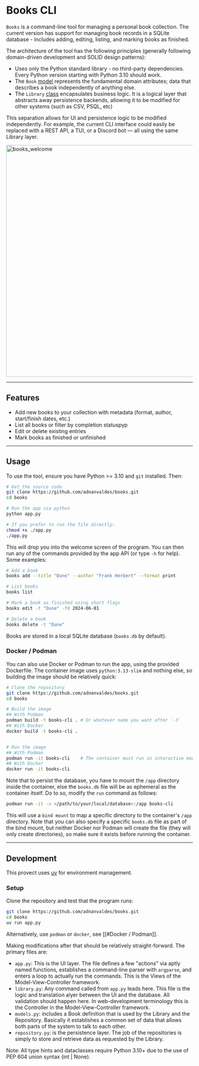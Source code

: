 # Books CLI
`Books` is a command-line tool for managing a personal book collection. The current version has support for managing book records in a SQLite database - includes adding, editing, listing, and marking books as finished.

The architecture of the tool has the following principles (generally following domain-driven development and SOLID design patterns):

- Uses only the Python standard library - no third-party dependencies. Every Python version starting with Python 3.10 should work.
- The `Book` [model](https://github.com/adnanvaldes/books/blob/master/models.py) represents the fundamental domain attributes; data that describes a book independently of anything else.
- The `Library` [class](https://github.com/adnanvaldes/books/blob/master/library.py) encapsulates business logic. It is a logical layer that abstracts away persistence backends, allowing it to be modified for other systems (such as CSV, PSQL, etc)

This separation allows for UI and persistence logic to be modified independently. For example, the current CLI interface could easily be replaced with a REST API, a TUI, or a Discord bot — all using the same Library layer.

<img width="601" height="626" alt="books_welcome" src="https://github.com/user-attachments/assets/2e794b4b-f5e4-4fda-9e1c-43ce1df0d45f" />

---

## Features

- Add new books to your collection with metadata (format, author, start/finish dates, etc.)
- List all books or filter by completion statuspyp
- Edit or delete existing entries
- Mark books as finished or unfinished
---

## Usage

To use the tool, ensure you have Python >= 3.10 and `git` installed. Then:

```bash
# Get the source code
git clone https://github.com/adnanvaldes/books.git
cd books

# Run the app via python
python app.py

# If you prefer to run the file directly:
chmod +x ./app.py
./app.py
```

This will drop you into the welcome screen of the program. You can then run any of the commands provided by the app API (or type `-h` for help). Some examples:

```bash
# Add a book
books add --title "Dune" --author "Frank Herbert" --format print

# List books
books list

# Mark a book as finished using short flags
books edit -t "Dune" -fd 2024-06-01

# Delete a book
books delete -t "Dune"
```

Books are stored in a local SQLite database (`books.db` by default).

### Docker / Podman

You can also use Docker or Podman to run the app, using the provided Dockerfile. The container image uses `python:3.13-slim` and nothing else, so building the image should be relatively quick:

```bash
# Clone the repository
git clone https://github.com/adnanvaldes/books.git
cd books

# Build the image
## With Podman
podman build -t books-cli . # Or whatever name you want after `-t`
## With Docker
docker build -t books-cli .


# Run the image
## With Podman
podman run -it books-cli    # The container must run in interactive mode for the app to work
## With Docker
docker run -it books-cli
```
Note that to persist the database, you have to mount the `/app` directory inside the container, else the `books.db` file will be as ephemeral as the container itself. Do to so, modify the `run` command as follows:

```bash
podman run -it -v </path/to/your/local/database>:/app books-cli
```

This will use a `bind mount` to map a specific directory to the container's `/app` directory. Note that you can also specify a specific `books.db` file as part of the bind mount, but neither Docker nor Podman will create the file (they will only create directories), so make sure it exists before running the container.

---

## Development

This provect uses [uv](https://github.com/astral-sh/uv) for environment management.

### Setup

Clone the repository and test that the program runs:

```bash
git clone https://github.com/adnanvaldes/books.git
cd books
uv run app.py
```

Alternatively, use `podman` or `docker`, see [[#Docker / Podman]].

Making modifications after that should be relatively straight-forward. The primary files are:
- `app.py`: This is the UI layer. The file defines a few "actions" via aptly named functions, establishes a command-line parser with `argparse`, and enters a loop to actually run the commands. This is the Views of the Model-View-Controller framework.
- `library.py`: Any command called from `app.py` leads here. This file is the logic and translation alyer between the UI and the database. All validation should happen here. In web-development terminology this is the Controller in the Model-View-Controller framework.
- `models.py`: includes a Book definition that is used by the Library and the Repository. Basically it establishes a common set of data that allows both parts of the system to talk to each other.
- `repository.py`: is the persistence layer. The job of the repositories is simply to store and retrieve data as requested by the Library.

Note: All type hints and dataclasses require Python 3.10+ due to the use of PEP 604 union syntax (int | None).
